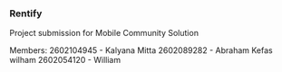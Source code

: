 ### Rentify

Project submission for Mobile Community Solution

Members:
2602104945 - Kalyana Mitta
2602089282 - Abraham Kefas wilham
2602054120 - William
